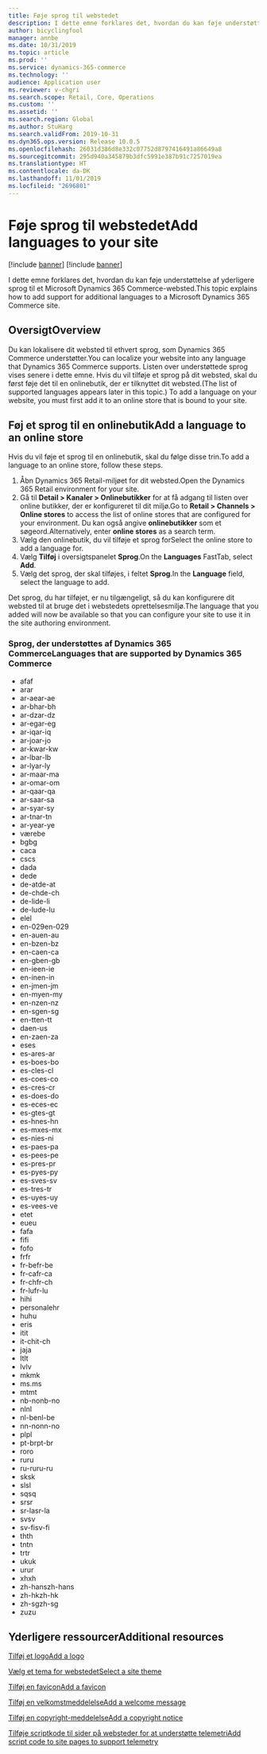```yaml
---
title: Føje sprog til webstedet
description: I dette emne forklares det, hvordan du kan føje understøttelse af yderligere sprog til et Microsoft Dynamics 365 Commerce-websted.
author: bicyclingfool
manager: annbe
ms.date: 10/31/2019
ms.topic: article
ms.prod: ''
ms.service: dynamics-365-commerce
ms.technology: ''
audience: Application user
ms.reviewer: v-chgri
ms.search.scope: Retail, Core, Operations
ms.custom: ''
ms.assetid: ''
ms.search.region: Global
ms.author: StuHarg
ms.search.validFrom: 2019-10-31
ms.dyn365.ops.version: Release 10.0.5
ms.openlocfilehash: 26031d386d8e332c07752d8797416491a86649a8
ms.sourcegitcommit: 295d940a345879b3dfc5991e387b91c7257019ea
ms.translationtype: HT
ms.contentlocale: da-DK
ms.lasthandoff: 11/01/2019
ms.locfileid: "2696801"
---
```

# <a name="add-languages-to-your-site"></a><span data-ttu-id="09696-103">Føje sprog til webstedet</span><span class="sxs-lookup"><span data-stu-id="09696-103">Add languages to your site</span></span>

[!include [banner](includes/preview-banner.md)]
[!include [banner](includes/banner.md)]

<span data-ttu-id="09696-104">I dette emne forklares det, hvordan du kan føje understøttelse af yderligere sprog til et Microsoft Dynamics 365 Commerce-websted.</span><span class="sxs-lookup"><span data-stu-id="09696-104">This topic explains how to add support for additional languages to a Microsoft Dynamics 365 Commerce site.</span></span>

## <a name="overview"></a><span data-ttu-id="09696-105">Oversigt</span><span class="sxs-lookup"><span data-stu-id="09696-105">Overview</span></span>

<span data-ttu-id="09696-106">Du kan lokalisere dit websted til ethvert sprog, som Dynamics 365 Commerce understøtter.</span><span class="sxs-lookup"><span data-stu-id="09696-106">You can localize your website into any language that Dynamics 365 Commerce supports.</span></span> <span data-ttu-id="09696-107">Listen over understøttede sprog vises senere i dette emne. Hvis du vil tilføje et sprog på dit websted, skal du først føje det til en onlinebutik, der er tilknyttet dit websted.</span><span class="sxs-lookup"><span data-stu-id="09696-107">(The list of supported languages appears later in this topic.) To add a language on your website, you must first add it to an online store that is bound to your site.</span></span>

## <a name="add-a-language-to-an-online-store"></a><span data-ttu-id="09696-108">Føj et sprog til en onlinebutik</span><span class="sxs-lookup"><span data-stu-id="09696-108">Add a language to an online store</span></span>

<span data-ttu-id="09696-109">Hvis du vil føje et sprog til en onlinebutik, skal du følge disse trin.</span><span class="sxs-lookup"><span data-stu-id="09696-109">To add a language to an online store, follow these steps.</span></span>

1. <span data-ttu-id="09696-110">Åbn Dynamics 365 Retail-miljøet for dit websted.</span><span class="sxs-lookup"><span data-stu-id="09696-110">Open the Dynamics 365 Retail environment for your site.</span></span>
1. <span data-ttu-id="09696-111">Gå til **Detail \> Kanaler \> Onlinebutikker** for at få adgang til listen over online butikker, der er konfigureret til dit miljø.</span><span class="sxs-lookup"><span data-stu-id="09696-111">Go to **Retail \> Channels \> Online stores** to access the list of online stores that are configured for your environment.</span></span> <span data-ttu-id="09696-112">Du kan også angive **onlinebutikker** som et søgeord.</span><span class="sxs-lookup"><span data-stu-id="09696-112">Alternatively, enter **online stores** as a search term.</span></span>
1. <span data-ttu-id="09696-113">Vælg den onlinebutik, du vil tilføje et sprog for</span><span class="sxs-lookup"><span data-stu-id="09696-113">Select the online store to add a language for.</span></span>
1. <span data-ttu-id="09696-114">Vælg **Tilføj** i oversigtspanelet **Sprog**.</span><span class="sxs-lookup"><span data-stu-id="09696-114">On the **Languages** FastTab, select **Add**.</span></span>
1. <span data-ttu-id="09696-115">Vælg det sprog, der skal tilføjes, i feltet **Sprog**.</span><span class="sxs-lookup"><span data-stu-id="09696-115">In the **Language** field, select the language to add.</span></span>

<span data-ttu-id="09696-116">Det sprog, du har tilføjet, er nu tilgængeligt, så du kan konfigurere dit websted til at bruge det i webstedets oprettelsesmiljø.</span><span class="sxs-lookup"><span data-stu-id="09696-116">The language that you added will now be available so that you can configure your site to use it in the site authoring environment.</span></span>

### <a name="languages-that-are-supported-by-dynamics-365-commerce"></a><span data-ttu-id="09696-117">Sprog, der understøttes af Dynamics 365 Commerce</span><span class="sxs-lookup"><span data-stu-id="09696-117">Languages that are supported by Dynamics 365 Commerce</span></span>

- <span data-ttu-id="09696-118">af</span><span class="sxs-lookup"><span data-stu-id="09696-118">af</span></span>
- <span data-ttu-id="09696-119">ar</span><span class="sxs-lookup"><span data-stu-id="09696-119">ar</span></span>
- <span data-ttu-id="09696-120">ar-ae</span><span class="sxs-lookup"><span data-stu-id="09696-120">ar-ae</span></span>
- <span data-ttu-id="09696-121">ar-bh</span><span class="sxs-lookup"><span data-stu-id="09696-121">ar-bh</span></span>
- <span data-ttu-id="09696-122">ar-dz</span><span class="sxs-lookup"><span data-stu-id="09696-122">ar-dz</span></span>
- <span data-ttu-id="09696-123">ar-eg</span><span class="sxs-lookup"><span data-stu-id="09696-123">ar-eg</span></span>
- <span data-ttu-id="09696-124">ar-iq</span><span class="sxs-lookup"><span data-stu-id="09696-124">ar-iq</span></span>
- <span data-ttu-id="09696-125">ar-jo</span><span class="sxs-lookup"><span data-stu-id="09696-125">ar-jo</span></span>
- <span data-ttu-id="09696-126">ar-kw</span><span class="sxs-lookup"><span data-stu-id="09696-126">ar-kw</span></span>
- <span data-ttu-id="09696-127">ar-lb</span><span class="sxs-lookup"><span data-stu-id="09696-127">ar-lb</span></span>
- <span data-ttu-id="09696-128">ar-ly</span><span class="sxs-lookup"><span data-stu-id="09696-128">ar-ly</span></span>
- <span data-ttu-id="09696-129">ar-ma</span><span class="sxs-lookup"><span data-stu-id="09696-129">ar-ma</span></span>
- <span data-ttu-id="09696-130">ar-om</span><span class="sxs-lookup"><span data-stu-id="09696-130">ar-om</span></span>
- <span data-ttu-id="09696-131">ar-qa</span><span class="sxs-lookup"><span data-stu-id="09696-131">ar-qa</span></span>
- <span data-ttu-id="09696-132">ar-sa</span><span class="sxs-lookup"><span data-stu-id="09696-132">ar-sa</span></span>
- <span data-ttu-id="09696-133">ar-sy</span><span class="sxs-lookup"><span data-stu-id="09696-133">ar-sy</span></span>
- <span data-ttu-id="09696-134">ar-tn</span><span class="sxs-lookup"><span data-stu-id="09696-134">ar-tn</span></span>
- <span data-ttu-id="09696-135">ar-ye</span><span class="sxs-lookup"><span data-stu-id="09696-135">ar-ye</span></span>
- <span data-ttu-id="09696-136">være</span><span class="sxs-lookup"><span data-stu-id="09696-136">be</span></span>
- <span data-ttu-id="09696-137">bg</span><span class="sxs-lookup"><span data-stu-id="09696-137">bg</span></span>
- <span data-ttu-id="09696-138">ca</span><span class="sxs-lookup"><span data-stu-id="09696-138">ca</span></span>
- <span data-ttu-id="09696-139">cs</span><span class="sxs-lookup"><span data-stu-id="09696-139">cs</span></span>
- <span data-ttu-id="09696-140">da</span><span class="sxs-lookup"><span data-stu-id="09696-140">da</span></span>
- <span data-ttu-id="09696-141">de</span><span class="sxs-lookup"><span data-stu-id="09696-141">de</span></span>
- <span data-ttu-id="09696-142">de-at</span><span class="sxs-lookup"><span data-stu-id="09696-142">de-at</span></span>
- <span data-ttu-id="09696-143">de-ch</span><span class="sxs-lookup"><span data-stu-id="09696-143">de-ch</span></span>
- <span data-ttu-id="09696-144">de-li</span><span class="sxs-lookup"><span data-stu-id="09696-144">de-li</span></span>
- <span data-ttu-id="09696-145">de-lu</span><span class="sxs-lookup"><span data-stu-id="09696-145">de-lu</span></span>
- <span data-ttu-id="09696-146">el</span><span class="sxs-lookup"><span data-stu-id="09696-146">el</span></span>
- <span data-ttu-id="09696-147">en-029</span><span class="sxs-lookup"><span data-stu-id="09696-147">en-029</span></span>
- <span data-ttu-id="09696-148">en-au</span><span class="sxs-lookup"><span data-stu-id="09696-148">en-au</span></span>
- <span data-ttu-id="09696-149">en-bz</span><span class="sxs-lookup"><span data-stu-id="09696-149">en-bz</span></span>
- <span data-ttu-id="09696-150">en-ca</span><span class="sxs-lookup"><span data-stu-id="09696-150">en-ca</span></span>
- <span data-ttu-id="09696-151">en-gb</span><span class="sxs-lookup"><span data-stu-id="09696-151">en-gb</span></span>
- <span data-ttu-id="09696-152">en-ie</span><span class="sxs-lookup"><span data-stu-id="09696-152">en-ie</span></span>
- <span data-ttu-id="09696-153">en-in</span><span class="sxs-lookup"><span data-stu-id="09696-153">en-in</span></span>
- <span data-ttu-id="09696-154">en-jm</span><span class="sxs-lookup"><span data-stu-id="09696-154">en-jm</span></span>
- <span data-ttu-id="09696-155">en-my</span><span class="sxs-lookup"><span data-stu-id="09696-155">en-my</span></span>
- <span data-ttu-id="09696-156">en-nz</span><span class="sxs-lookup"><span data-stu-id="09696-156">en-nz</span></span>
- <span data-ttu-id="09696-157">en-sg</span><span class="sxs-lookup"><span data-stu-id="09696-157">en-sg</span></span>
- <span data-ttu-id="09696-158">en-tt</span><span class="sxs-lookup"><span data-stu-id="09696-158">en-tt</span></span>
- <span data-ttu-id="09696-159">da</span><span class="sxs-lookup"><span data-stu-id="09696-159">en-us</span></span>
- <span data-ttu-id="09696-160">en-za</span><span class="sxs-lookup"><span data-stu-id="09696-160">en-za</span></span>
- <span data-ttu-id="09696-161">es</span><span class="sxs-lookup"><span data-stu-id="09696-161">es</span></span>
- <span data-ttu-id="09696-162">es-ar</span><span class="sxs-lookup"><span data-stu-id="09696-162">es-ar</span></span>
- <span data-ttu-id="09696-163">es-bo</span><span class="sxs-lookup"><span data-stu-id="09696-163">es-bo</span></span>
- <span data-ttu-id="09696-164">es-cl</span><span class="sxs-lookup"><span data-stu-id="09696-164">es-cl</span></span>
- <span data-ttu-id="09696-165">es-co</span><span class="sxs-lookup"><span data-stu-id="09696-165">es-co</span></span>
- <span data-ttu-id="09696-166">es-cr</span><span class="sxs-lookup"><span data-stu-id="09696-166">es-cr</span></span>
- <span data-ttu-id="09696-167">es-do</span><span class="sxs-lookup"><span data-stu-id="09696-167">es-do</span></span>
- <span data-ttu-id="09696-168">es-ec</span><span class="sxs-lookup"><span data-stu-id="09696-168">es-ec</span></span>
- <span data-ttu-id="09696-169">es-gt</span><span class="sxs-lookup"><span data-stu-id="09696-169">es-gt</span></span>
- <span data-ttu-id="09696-170">es-hn</span><span class="sxs-lookup"><span data-stu-id="09696-170">es-hn</span></span>
- <span data-ttu-id="09696-171">es-mx</span><span class="sxs-lookup"><span data-stu-id="09696-171">es-mx</span></span>
- <span data-ttu-id="09696-172">es-ni</span><span class="sxs-lookup"><span data-stu-id="09696-172">es-ni</span></span>
- <span data-ttu-id="09696-173">es-pa</span><span class="sxs-lookup"><span data-stu-id="09696-173">es-pa</span></span>
- <span data-ttu-id="09696-174">es-pe</span><span class="sxs-lookup"><span data-stu-id="09696-174">es-pe</span></span>
- <span data-ttu-id="09696-175">es-pr</span><span class="sxs-lookup"><span data-stu-id="09696-175">es-pr</span></span>
- <span data-ttu-id="09696-176">es-py</span><span class="sxs-lookup"><span data-stu-id="09696-176">es-py</span></span>
- <span data-ttu-id="09696-177">es-sv</span><span class="sxs-lookup"><span data-stu-id="09696-177">es-sv</span></span>
- <span data-ttu-id="09696-178">es-tr</span><span class="sxs-lookup"><span data-stu-id="09696-178">es-tr</span></span>
- <span data-ttu-id="09696-179">es-uy</span><span class="sxs-lookup"><span data-stu-id="09696-179">es-uy</span></span>
- <span data-ttu-id="09696-180">es-ve</span><span class="sxs-lookup"><span data-stu-id="09696-180">es-ve</span></span>
- <span data-ttu-id="09696-181">et</span><span class="sxs-lookup"><span data-stu-id="09696-181">et</span></span>
- <span data-ttu-id="09696-182">eu</span><span class="sxs-lookup"><span data-stu-id="09696-182">eu</span></span>
- <span data-ttu-id="09696-183">fa</span><span class="sxs-lookup"><span data-stu-id="09696-183">fa</span></span>
- <span data-ttu-id="09696-184">fi</span><span class="sxs-lookup"><span data-stu-id="09696-184">fi</span></span>
- <span data-ttu-id="09696-185">fo</span><span class="sxs-lookup"><span data-stu-id="09696-185">fo</span></span>
- <span data-ttu-id="09696-186">fr</span><span class="sxs-lookup"><span data-stu-id="09696-186">fr</span></span>
- <span data-ttu-id="09696-187">fr-be</span><span class="sxs-lookup"><span data-stu-id="09696-187">fr-be</span></span>
- <span data-ttu-id="09696-188">fr-ca</span><span class="sxs-lookup"><span data-stu-id="09696-188">fr-ca</span></span>
- <span data-ttu-id="09696-189">fr-ch</span><span class="sxs-lookup"><span data-stu-id="09696-189">fr-ch</span></span>
- <span data-ttu-id="09696-190">fr-lu</span><span class="sxs-lookup"><span data-stu-id="09696-190">fr-lu</span></span>
- <span data-ttu-id="09696-191">hi</span><span class="sxs-lookup"><span data-stu-id="09696-191">hi</span></span>
- <span data-ttu-id="09696-192">personale</span><span class="sxs-lookup"><span data-stu-id="09696-192">hr</span></span>
- <span data-ttu-id="09696-193">hu</span><span class="sxs-lookup"><span data-stu-id="09696-193">hu</span></span>
- <span data-ttu-id="09696-194">er</span><span class="sxs-lookup"><span data-stu-id="09696-194">is</span></span>
- <span data-ttu-id="09696-195">it</span><span class="sxs-lookup"><span data-stu-id="09696-195">it</span></span>
- <span data-ttu-id="09696-196">it-ch</span><span class="sxs-lookup"><span data-stu-id="09696-196">it-ch</span></span>
- <span data-ttu-id="09696-197">ja</span><span class="sxs-lookup"><span data-stu-id="09696-197">ja</span></span>
- <span data-ttu-id="09696-198">lt</span><span class="sxs-lookup"><span data-stu-id="09696-198">lt</span></span>
- <span data-ttu-id="09696-199">lv</span><span class="sxs-lookup"><span data-stu-id="09696-199">lv</span></span>
- <span data-ttu-id="09696-200">mk</span><span class="sxs-lookup"><span data-stu-id="09696-200">mk</span></span>
- <span data-ttu-id="09696-201">ms.</span><span class="sxs-lookup"><span data-stu-id="09696-201">ms</span></span>
- <span data-ttu-id="09696-202">mt</span><span class="sxs-lookup"><span data-stu-id="09696-202">mt</span></span>
- <span data-ttu-id="09696-203">nb-no</span><span class="sxs-lookup"><span data-stu-id="09696-203">nb-no</span></span>
- <span data-ttu-id="09696-204">nl</span><span class="sxs-lookup"><span data-stu-id="09696-204">nl</span></span>
- <span data-ttu-id="09696-205">nl-be</span><span class="sxs-lookup"><span data-stu-id="09696-205">nl-be</span></span>
- <span data-ttu-id="09696-206">nn-no</span><span class="sxs-lookup"><span data-stu-id="09696-206">nn-no</span></span>
- <span data-ttu-id="09696-207">pl</span><span class="sxs-lookup"><span data-stu-id="09696-207">pl</span></span>
- <span data-ttu-id="09696-208">pt-br</span><span class="sxs-lookup"><span data-stu-id="09696-208">pt-br</span></span>
- <span data-ttu-id="09696-209">ro</span><span class="sxs-lookup"><span data-stu-id="09696-209">ro</span></span>
- <span data-ttu-id="09696-210">ru</span><span class="sxs-lookup"><span data-stu-id="09696-210">ru</span></span>
- <span data-ttu-id="09696-211">ru-ru</span><span class="sxs-lookup"><span data-stu-id="09696-211">ru-ru</span></span>
- <span data-ttu-id="09696-212">sk</span><span class="sxs-lookup"><span data-stu-id="09696-212">sk</span></span>
- <span data-ttu-id="09696-213">sl</span><span class="sxs-lookup"><span data-stu-id="09696-213">sl</span></span>
- <span data-ttu-id="09696-214">sq</span><span class="sxs-lookup"><span data-stu-id="09696-214">sq</span></span>
- <span data-ttu-id="09696-215">sr</span><span class="sxs-lookup"><span data-stu-id="09696-215">sr</span></span>
- <span data-ttu-id="09696-216">sr-la</span><span class="sxs-lookup"><span data-stu-id="09696-216">sr-la</span></span>
- <span data-ttu-id="09696-217">sv</span><span class="sxs-lookup"><span data-stu-id="09696-217">sv</span></span>
- <span data-ttu-id="09696-218">sv-fi</span><span class="sxs-lookup"><span data-stu-id="09696-218">sv-fi</span></span>
- <span data-ttu-id="09696-219">th</span><span class="sxs-lookup"><span data-stu-id="09696-219">th</span></span>
- <span data-ttu-id="09696-220">tn</span><span class="sxs-lookup"><span data-stu-id="09696-220">tn</span></span>
- <span data-ttu-id="09696-221">tr</span><span class="sxs-lookup"><span data-stu-id="09696-221">tr</span></span>
- <span data-ttu-id="09696-222">uk</span><span class="sxs-lookup"><span data-stu-id="09696-222">uk</span></span>
- <span data-ttu-id="09696-223">ur</span><span class="sxs-lookup"><span data-stu-id="09696-223">ur</span></span>
- <span data-ttu-id="09696-224">xh</span><span class="sxs-lookup"><span data-stu-id="09696-224">xh</span></span>
- <span data-ttu-id="09696-225">zh-hans</span><span class="sxs-lookup"><span data-stu-id="09696-225">zh-hans</span></span>
- <span data-ttu-id="09696-226">zh-hk</span><span class="sxs-lookup"><span data-stu-id="09696-226">zh-hk</span></span>
- <span data-ttu-id="09696-227">zh-sg</span><span class="sxs-lookup"><span data-stu-id="09696-227">zh-sg</span></span>
- <span data-ttu-id="09696-228">zu</span><span class="sxs-lookup"><span data-stu-id="09696-228">zu</span></span>

## <a name="additional-resources"></a><span data-ttu-id="09696-229">Yderligere ressourcer</span><span class="sxs-lookup"><span data-stu-id="09696-229">Additional resources</span></span>

[<span data-ttu-id="09696-230">Tilføj et logo</span><span class="sxs-lookup"><span data-stu-id="09696-230">Add a logo</span></span>](add-logo.md)

[<span data-ttu-id="09696-231">Vælg et tema for webstedet</span><span class="sxs-lookup"><span data-stu-id="09696-231">Select a site theme</span></span>](select-site-theme.md)

[<span data-ttu-id="09696-232">Tilføj en favicon</span><span class="sxs-lookup"><span data-stu-id="09696-232">Add a favicon</span></span>](add-favicon.md)

[<span data-ttu-id="09696-233">Tilføj en velkomstmeddelelse</span><span class="sxs-lookup"><span data-stu-id="09696-233">Add a welcome message</span></span>](add-welcome-message.md)

[<span data-ttu-id="09696-234">Tilføj en copyright-meddelelse</span><span class="sxs-lookup"><span data-stu-id="09696-234">Add a copyright notice</span></span>](add-copyright-notice.md)

[<span data-ttu-id="09696-235">Tilføje scriptkode til sider på websteder for at understøtte telemetri</span><span class="sxs-lookup"><span data-stu-id="09696-235">Add script code to site pages to support telemetry</span></span>](add-telemetry.md)

